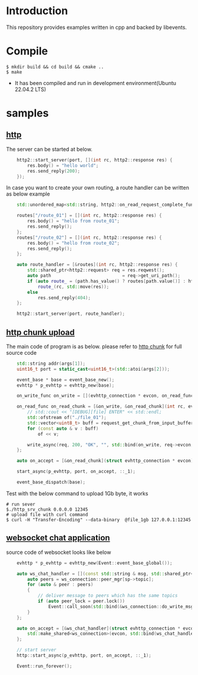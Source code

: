 # Introduction
This repository provides examples written in cpp and backed by libevents.

# Compile
``` shell
$ mkdir build && cd build && cmake ..
$ make
```
* It has been compiled and run in development environment(Ubuntu 22.04.2 LTS)

# samples
## [http](https://github.com/avble/libevent-cpp-samples/tree/main/http)

The server can be started at below.
``` cpp
    http2::start_server(port, [](int rc, http2::response res) {
        res.body() = "hello world";
        res.send_reply(200);
    });
```

In case you want to create your own routing, a route handler can be written as below example

``` cpp
    std::unordered_map<std::string, http2::on_read_request_complete_func> routes;

    routes["/route_01"] = [](int rc, http2::response res) {
        res.body() = "hello from route_01";
        res.send_reply();
    };
    routes["/route_02"] = [](int rc, http2::response res) {
        res.body() = "hello from route_02";
        res.send_reply();
    };

    auto route_handler = [&routes](int rc, http2::response res) {
        std::shared_ptr<http2::request> req = res.reqwest();
        auto path                           = req->get_uri_path();
        if (auto route_ = (path.has_value() ? routes[path.value()] : http2::on_read_request_complete_func()))
            route_(rc, std::move(res));
        else
            res.send_reply(404);
    };

    http2::start_server(port, route_handler);

```

## [http chunk upload](https://github.com/avble/libevent-cpp-samples/tree/main/http_chunk)
The main code of program is as below. 
please refer to [http chunk](https://github.com/avble/libevent-cpp-samples/tree/main/http_chunk) for full source code
```cpp
    std::string addr(args[1]);
    uint16_t port = static_cast<uint16_t>(std::atoi(args[2]));

    event_base * base = event_base_new();
    evhttp * p_evhttp = evhttp_new(base);

    on_write_func on_write = [](evhttp_connection * evcon, on_read_func on_read, int rc) { read_async(evcon, on_read); };

    on_read_func on_read_chunk = [&on_write, &on_read_chunk](int rc, evhttp_request * req) {
        // std::cout << "[DEBUG][file] ENTER" << std::endl;
        std::ofstream of("./file_01");
        std::vector<uint8_t> buff = request_get_chunk_from_input_buffer(req);
        for (const auto & v : buff)
            of << v;

        write_async(req, 200, "OK", "", std::bind(on_write, req->evcon, on_read_chunk, ::_1));
    };

    auto on_accept = [&on_read_chunk](struct evhttp_connection * evcon) { read_async(evcon, on_read_chunk); };

    start_async(p_evhttp, port, on_accept, ::_1);

    event_base_dispatch(base);
```

Test with the below command to upload 1Gb byte, it works
``` shell
# run sever
$./http_srv_chunk 0.0.0.0 12345
# upload file with curl command
$ curl -H "Transfer-Encoding" --data-binary  @file_1gb 127.0.0.1:12345
```

## [websocket chat application](https://github.com/avble/libevent-cpp-samples/tree/main/websocket_chat)

source code of websocket looks like below

``` cpp
    evhttp * p_evhttp = evhttp_new(Event::event_base_global());

    auto ws_chat_handler = [](const std::string & msg, std::shared_ptr<ws_connection> sp) {
        auto peers = ws_connection::peer_mgr[sp->topic];
        for (auto & peer : peers)
        {
            // deliver message to peers which has the same topics
            if (auto peer_lock = peer.lock())
                Event::call_soon(std::bind(&ws_connection::do_write_msg, peer_lock, std::placeholders::_1), msg);
        }
    };

    auto on_accept = [&ws_chat_handler](struct evhttp_connection * evcon) {
        std::make_shared<ws_connection>(evcon, std::bind(ws_chat_handler, ::_1, ::_2))->start();
    };

    // start server
    http::start_async(p_evhttp, port, on_accept, ::_1);

    Event::run_forever();
```
